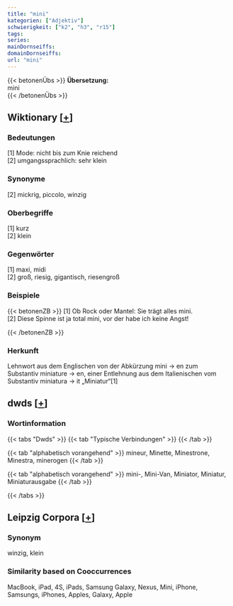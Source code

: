 ```yaml
---
title: "mini"
kategorien: ["Adjektiv"]
schwierigkeit: ["k2", "h3", "r15"]
tags:
series:
mainDornseiffs:
domainDornseiffs:
url: "mini"
---
```


{{< betonenÜbs >}}
**Übersetzung:**  
mini  
{{< /betonenÜbs >}}

## Wiktionary [[+](https://de.wiktionary.org/wiki/mini)]

### Bedeutungen
[1] Mode: nicht bis zum Knie reichend  
[2] umgangssprachlich: sehr klein  

### Synonyme
[2] mickrig, piccolo, winzig  

### Oberbegriffe
[1] kurz  
[2] klein  

### Gegenwörter
[1] maxi, midi  
[2] groß, riesig, gigantisch, riesengroß  

### Beispiele
{{< betonenZB >}}
[1] Ob Rock oder Mantel: Sie trägt alles mini.  
[2] Diese Spinne ist ja total mini, vor der habe ich keine Angst!  

{{< /betonenZB >}}
### Herkunft
Lehnwort aus dem Englischen von der Abkürzung mini → en zum Substantiv miniature → en, einer Entlehnung aus dem Italienischen vom Substantiv miniatura → it „Miniatur“[1]  



## dwds [[+](https://www.dwds.de/wb/mini)]

### Wortinformation
{{< tabs "Dwds" >}}
{{< tab "Typische Verbindungen" >}}
{{< /tab >}}

{{< tab "alphabetisch vorangehend" >}}
mineur, Minette, Minestrone, Minestra, minerogen
{{< /tab >}}

{{< tab "alphabetisch vorangehend" >}}
mini-, Mini-Van, Miniator, Miniatur, Miniaturausgabe
{{< /tab >}}

{{< /tabs >}}

## Leipzig Corpora [[+](https://corpora.uni-leipzig.de/en/res?word=mini&corpusId=deu_newscrawl-public_2018)]


### Synonym
winzig, klein


### Similarity based on Cooccurrences
MacBook, iPad, 4S, iPads, Samsung Galaxy, Nexus, Mini, iPhone, Samsungs, iPhones, Apples, Galaxy, Apple

